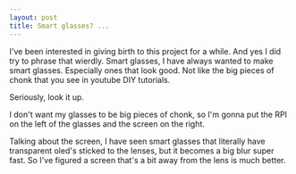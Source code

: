 ```yaml
---
layout: post
title: Smart glasses? ...
---
```


I've been interested in giving birth to this project for a while. And yes I did try to phrase that wierdly.
Smart glasses, I have always wanted to make smart glasses. Especially ones that look good. Not like the big pieces of chonk that you see in youtube DIY tutorials.

Seriously, look it up.

I don't want my glasses to be big pieces of chonk, so I'm gonna put the RPI on the left of the glasses and the screen on the right.

Talking about the screen, I have seen smart glasses that literally have transparent oled's sticked to the lenses, but it becomes a big blur super fast.
So I've figured a screen that's a bit away from the lens is much better.
